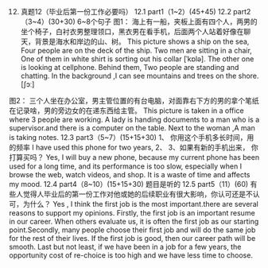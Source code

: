 
12.	真题12（毕业后第一份工作必要吗）
12.1	part1（1~2）(45+45)
12.2	part2（3~4）(30+30) 6~8个句子
图1：
海上有一船，夹板上面有四个人，两男的坐个椅子，白衬衣男整理领口，黑衣男在看手机，后面两个人站着好像在聊天，背景是海水和岸边的山、树。
This picture shows a ship on the sea, Four people are on the deck of the ship.
Two men are sitting in a chair, One of them in white shirt is sorting out his collar [ˈkɒlə].
The other one is looking at cellphone. 
Behind them, Two people are standing and chatting.
In the background ,I can see mountains and trees on the shore. [ʃɔː]

图2：
三个人坐在办公室，男主管位置的有台电脑，对面靠右下方的男的拿个笔纸在记录啥，男的旁边女的在递东西给主管。
This picture is taken in a office where 3 people are working. A lady is handing documents to a man who is a supervisor.and there is a computer on the table. 
Next to the woman ,A man is taking notes.
12.3	part3（5~7）(15+15+30)
1、	你用这个手机多长时间，用的频率
I have used this phone for two years, 
2、
3、如果有新的手机出来， 你打算买吗？
Yes, I will buy a new phone, because my current phone has been used for a long time, and its performance is too slow, especially when I browse the web, watch videos, and shop. It is a waste of time and affects my mood.
12.4	part4（8~10）(15+15+30) 题目是听的
12.5	part5（11）(60) 
有些人觉得人毕业后的第一份工作对他或她的后续职业有很大影响，你认可还是不认可，为什么？
Yes , I think the first job is the most important.there are several reasons to support my opinions.
Firstly, the first job is an important resume in our career. When others evaluate us, it is often the first job as our starting point.Secondly, many people choose their first job and will do the same job for the rest of their lives. If the first job is good, then our career path will be smooth. Last but not least, if we have been in a job for a few years, the opportunity cost of re-choice is too high and we have less time to choose.
